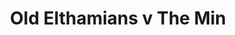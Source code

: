 ---
year: "1991"
serialNumber: "0127" 
game: "Old Elthamians"
title: "Old Elthamians v The Min"
gameLocation: "Foxbury"
gameDate: "1991"
result: ""
resultType: ""
type: "game"
---